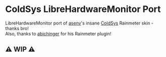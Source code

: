 # ColdSys LibreHardwareMonitor Port

LibreHardwareMonitor port of [asenv](https://www.deviantart.com/asenv)'s insane [ColdSys](https://www.deviantart.com/asenv/art/ColdSys-978489383) Rainmeter skin - thanks bro!  
Also, thanks to [abichinger](https://github.com/abichinger/Rainmeter-HardwareMonitor) for his Rainmeter plugin!

## :warning: WIP :warning:
